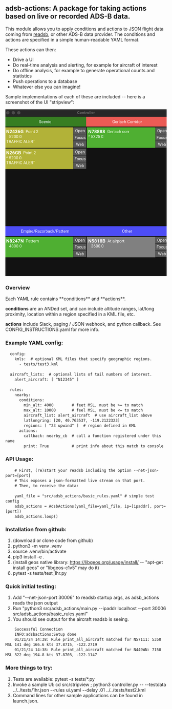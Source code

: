 <h2>adsb-actions: A package for taking actions based on live or recorded ADS-B data.</h2>

This module allows you to apply conditions and actions to JSON flight
data coming from [readsb](https://github.com/wiedehopf/readsb), or
other ADS-B data provider.  The conditions and actions are
specified in a simple human-readable YAML format.

These actions can then:
- Drive a UI
- Do real-time analysis and alerting, for example for aircraft of interest
- Do offline analysis, for example to  generate operational counts and statistics
- Push operations to a database
- Whatever else you can imagine!

Sample implementations of each of these are included -- here is a screenshot of the UI "stripview":

![Screenshot of Stripview](misc/stripview.png?raw=true "Screenshot of Stripview")

<h3>Overview</h3>
Each YAML rule contains **conditions** and **actions**. 

**conditions** are an ANDed set, and can include altitude ranges, lat/long proximity, location within a region specified in a KML file, etc.

**actions** include Slack, paging / JSON webhook, and python callback.  See CONFIG_INSTRUCTIONS.yaml for more info.

<h3>Example YAML config:</h3>

```
  config:
    kmls:  # optional KML files that specify geographic regions.
      - tests/test3.kml 

  aircraft_lists:  # optional lists of tail numbers of interest.
    alert_aircraft: [ "N12345" ]

  rules:
    nearby:
      conditions: 
        min_alt: 4000        # feet MSL, must be >= to match
        max_alt: 10000       # feel MSL, must be <= to match
        aircraft_list: alert_aircraft  # use aircraft_list above
        latlongring: [20, 40.763537, -119.2122323]
        regions: [ "23 upwind" ]  # region defined in KML
      actions:
        callback: nearby_cb  # call a function registered under this name
        print: True          # print info about this match to console
```

<h3>API Usage:</h3>

```
    # First, (re)start your readsb including the option --net-json-port=[port]
    # This exposes a json-formatted live stream on that port. 
    # Then, to receive the data:

    yaml_file = "src/adsb_actions/basic_rules.yaml" # simple test config
    adsb_actions = AdsbActions(yaml_file=yaml_file, ip=[ipaddr], port=[port])
    adsb_actions.loop()
```

<h3>Installation from github:</h3>

1. (download or clone code from github)
1. python3 -m venv .venv
1. source .venv/bin/activate
1. pip3 install -e .
1. (install geos native library: https://libgeos.org/usage/install/ -- "apt-get install geos" or "libgeos-c1v5" may do it)
1. pytest -s tests/test_1hr.py

<h3> Quick initial testing: </h3>

1. Add "--net-json-port 30006" to readsb startup args, as adsb_actions reads the json output
1. Run "python3 src/adsb_actions/main.py --ipaddr localhost --port 30006 src/adsb_actions/basic_rules.yaml"
1. You should see output for the aircraft readsb is seeing.

```
    Successful Connection
    INFO:adsbactions:Setup done
    01/21/24 14:38: Rule print_all_aircraft matched for N57111: 5350 MSL 141 deg 166.6 kts 37.8715, -122.2719
    01/21/24 14:38: Rule print_all_aircraft matched for N449WN: 7150 MSL 322 deg 194.8 kts 37.8703, -122.1147
```

<h3> More things to try: </h3>

1. Tests are available: pytest -s tests/*.py
1. Invoke a sample UI: cd src/stripview ;  python3 controller.py -- --testdata ../../tests/1hr.json --rules ui.yaml --delay .01 ../../tests/test2.kml
1. Command lines for other sample applications can be found in launch.json.
